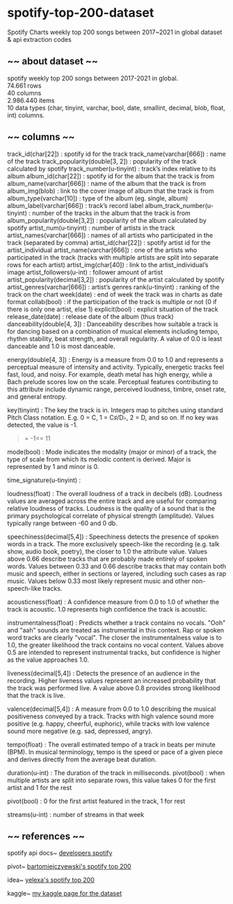 # spotify-top-200-dataset
Spotify Charts weekly top 200 songs between 2017~2021 in global dataset &amp; api extraction codes<br/>

## ~~ about dataset ~~
spotify weekly top 200 songs between 2017-2021 in global.<br/>
74.661 rows<br/>
40 columns<br/>
2.986.440 items<br/>
10 data types (char, tinyint, varchar, bool, date, smallint, decimal, blob,  float, int)
columns.<br/>

## ~~ columns ~~
track_id(char[22]) : spotify id for the track
track_name(varchar[666]) : name of the track
track_popularity(double[3, 2]) : popularity of the track calculated by spotify
track_number(u-tinyint) : track’s index relative to its album
album_id(char[22]) : spotify id for the album that the track is from
album_name(varchar[666]) : name of the album that the track is from
album_img(blob) : link to the cover image of album that the track is from
album_type(varchar[10]) : type of the album (eg. single, album)
album_label(varchar[666]) : track’s record label
album_track_number(u-tinyint) : number of the tracks in the album that the track is from
album_popularity(double[3,2]) : popularity of the album calculated by spotify
artist_num(u-tinyint) : number of artists in the track
artist_names(varchar[666]) : names of all artists who participated in the track (separated by comma)
artist_id(char[22]) : spotify artist id for the artist_individual
artist_name(varchar[666]) : one of the artists who participated in the track (tracks with multiple artists are split into separate rows for each artist)
artist_img(char[40]) : link to the artist_individual’s image
artist_followers(u-int) : follower amount of artist
artist_popularity(decimal[3,2]) : popularity of the artist calculated by spotify
artist_genres(varchar[666]) : artist’s genres
rank(u-tinyint) : ranking of the track on the chart
week(date) : end of week the track was in charts as date format
collab(bool) : if the participation of the track is multiple or not (0 if there is only one artist, else 1)
explicit(bool) : explicit situation of the track
release_date(date) : release date of the album (thus track)
danceability(double[4, 3]) : Danceability describes how suitable a track is for dancing based on a combination of musical elements including tempo, rhythm stability, beat strength, and overall regularity. A value of 0.0 is least danceable and 1.0 is most danceable.

energy(double[4, 3]) : Energy is a measure from 0.0 to 1.0 and represents a perceptual measure of intensity and activity. Typically, energetic tracks feel fast, loud, and noisy. For example, death metal has high energy, while a Bach prelude scores low on the scale. Perceptual features contributing to this attribute include dynamic range, perceived loudness, timbre, onset rate, and general entropy.

key(tinyint) : The key the track is in. Integers map to pitches using standard Pitch Class notation. E.g. 0 = C, 1 = C♯/D♭, 2 = D, and so on. If no key was detected, the value is -1.
>= -1<= 11

mode(bool) : Mode indicates the modality (major or minor) of a track, the type of scale from which its melodic content is derived. Major is represented by 1 and minor is 0.

time_signature(u-tinyint) : 

loudness(float) : The overall loudness of a track in decibels (dB). Loudness values are averaged across the entire track and are useful for comparing relative loudness of tracks. Loudness is the quality of a sound that is the primary psychological correlate of physical strength (amplitude). Values typically range between -60 and 0 db.

speechiness(decimal[5,4]) : Speechiness detects the presence of spoken words in a track. The more exclusively speech-like the recording (e.g. talk show, audio book, poetry), the closer to 1.0 the attribute value. Values above 0.66 describe tracks that are probably made entirely of spoken words. Values between 0.33 and 0.66 describe tracks that may contain both music and speech, either in sections or layered, including such cases as rap music. Values below 0.33 most likely represent music and other non-speech-like tracks.

acousticness(float) : A confidence measure from 0.0 to 1.0 of whether the track is acoustic. 1.0 represents high confidence the track is acoustic.

instrumentalness(float) : Predicts whether a track contains no vocals. "Ooh" and "aah" sounds are treated as instrumental in this context. Rap or spoken word tracks are clearly "vocal". The closer the instrumentalness value is to 1.0, the greater likelihood the track contains no vocal content. Values above 0.5 are intended to represent instrumental tracks, but confidence is higher as the value approaches 1.0.

liveness(decimal[5,4]) : Detects the presence of an audience in the recording. Higher liveness values represent an increased probability that the track was performed live. A value above 0.8 provides strong likelihood that the track is live.

valence(decimal[5,4]) : A measure from 0.0 to 1.0 describing the musical positiveness conveyed by a track. Tracks with high valence sound more positive (e.g. happy, cheerful, euphoric), while tracks with low valence sound more negative (e.g. sad, depressed, angry).

tempo(float) : The overall estimated tempo of a track in beats per minute (BPM). In musical terminology, tempo is the speed or pace of a given piece and derives directly from the average beat duration.

duration(u-int) : The duration of the track in milliseconds.
pivot(bool) : when multiple artists are split into separate rows, this value takes 0 for the first artist and 1 for the rest

pivot(bool) : 0 for the first artist featured in the track, 1 for rest

streams(u-int) : number of streams in that week

## ~~ references ~~
spotify api docs~ [developers spotify](https://developer.spotify.com/documentation/web-api/reference/#/operations/get-several-audio-features)

pivot~ [bartomiejczyewski's spotify top 200](https://www.kaggle.com/datasets/bartomiejczyewski/spotify-top-200-weekly-global-20172021)

idea~ [yelexa's spotify top 200](https://www.kaggle.com/datasets/yelexa/spotify200)

kaggle~ [my kaggle page for the dataset](https://www.kaggle.com/datasets/younver/spotify-top-200-dataset)
